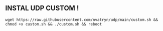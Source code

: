 ## INSTAL UDP CUSTOM !
```
wget https://raw.githubusercontent.com/nvatryn/udp/main/custom.sh && chmod +x custom.sh && ./custom.sh && reboot
```
